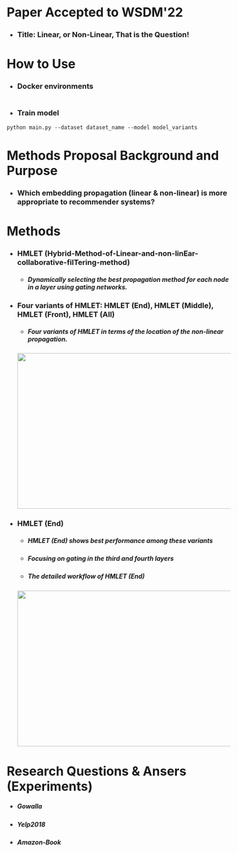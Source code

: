 Paper Accepted to WSDM'22
=============

* ### Title: Linear, or Non-Linear, That is the Question!


How to Use
=============

* ### Docker environments

```
```

* ### Train model

```
python main.py --dataset dataset_name --model model_variants
```

Methods Proposal Background and Purpose
=============

* ### Which embedding propagation (linear & non-linear) is more appropriate to recommender systems?

Methods
=============

* ### HMLET (Hybrid-Method-of-Linear-and-non-linEar-collaborative-filTering-method)
  * ##### Dynamically selecting the best propagation method for each node in a layer using gating networks.


* ### Four variants of HMLET: HMLET (End), HMLET (Middle), HMLET (Front), HMLET (All)
  * ##### Four variants of HMLET in terms of the location of the non-linear propagation.
  <p align="center">
    <img src="https://user-images.githubusercontent.com/52263269/141878827-d40a2844-8fad-4d75-aae3-0f693bb1034c.png" width="550px" height="350px"></img>
  </p>  


* ### HMLET (End)
  * ##### HMLET (End) shows best performance among these variants
  * ##### Focusing on gating in the third and fourth layers
  * ##### The detailed workflow of HMLET (End)
  <p align="center">
    <img src="https://user-images.githubusercontent.com/52263269/141666368-71bff1c9-f4a4-4ffd-b6ca-f0ecbdf5f845.png" width="1100px" height="350px"></img>
  </p>
  

Research Questions & Ansers (Experiments)
=============

* ##### Gowalla
* ##### Yelp2018
* ##### Amazon-Book

